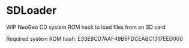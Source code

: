 # SDLoader
WIP NeoGeo CD system ROM hack to load files from an SD card

Required system ROM hash: E33E8CD7AAF49B6FDCEABC1317EED000